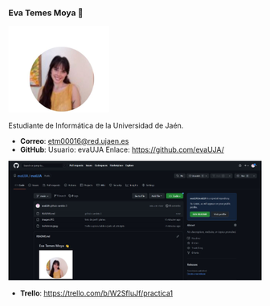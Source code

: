 ### Eva Temes Moya  👋
<img src='/imagen.JPG' width='200px'>

Estudiante de Informática de la Universidad de Jaén.
* **Correo**: etm00016@red.ujaen.es
* **GitHub**: 
   Usuario: evaUJA
   Enlace: https://github.com/evaUJA/
<img src='/GitHub.JPG' width='600px'>

* **Trello**: https://trello.com/b/W2SfIuJf/practica1
